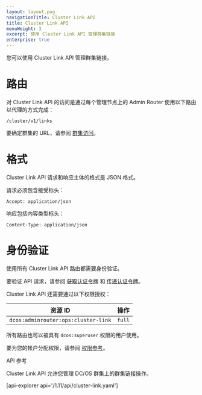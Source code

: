 ```yaml
---
layout: layout.pug
navigationTitle: Cluster Link API
title: Cluster Link API
menuWeight: 3
excerpt: 使用 Cluster Link API 管理群集链接
enterprise: true
---
```


您可以使用 Cluster Link API 管理群集链接。

# 路由

对 Cluster Link API 的访问是通过每个管理节点上的 Admin Router 使用以下路由以代理的方式完成：

```
/cluster/v1/links
```

要确定群集的 URL，请参阅 [群集访问](/1.11/api/access/)。

# 格式

Cluster Link API 请求和响应主体的格式是 JSON 格式。

请求必须包含接受标头：

```
Accept: application/json
```

响应包括内容类型标头：

```
Content-Type: application/json
```

# 身份验证

使用所有 Cluster Link API 路由都需要身份验证。

要验证 API 请求，请参阅 [获取认证令牌](/1.11/security/ent/iam-api/#obtaining-an-authentication-token) 和 [传递认证令牌](/1.11/security/ent/iam-api/#passing-an-authentication-token)。

Cluster Link API 还需要通过以下权限授权：

| 资源 ID | 操作 |
|-------------|--------|
| `dcos:adminrouter:ops:cluster-link` | `full` |

所有路由也可以被具有 `dcos:superuser` 权限的用户使用。

要为您的帐户分配权限，请参阅 [权限参考](/1.11/security/ent/perms-reference/)。


API 参考

Cluster Link API 允许您管理 DC/OS 群集上的群集链接操作。

[api-explorer api='/1.11/api/cluster-link.yaml']
